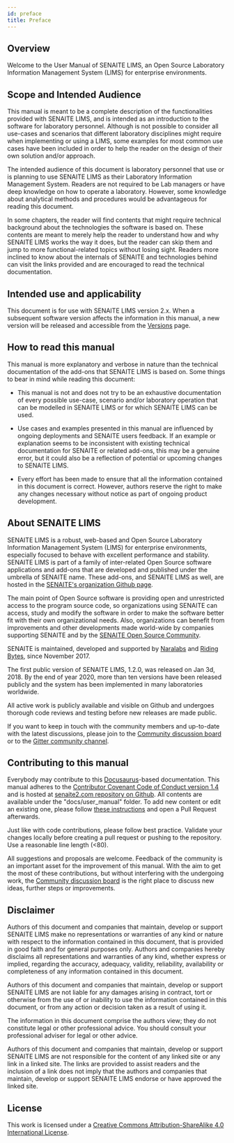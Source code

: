 ```yaml
---
id: preface
title: Preface
---
```


## Overview

Welcome to the User Manual of SENAITE LIMS, an Open Source Laboratory Information
Management System (LIMS) for enterprise environments.


## Scope and Intended Audience

This manual is meant to be a complete description of the functionalities 
provided with SENAITE LIMS, and is intended as an introduction to the software 
for laboratory personnel. Although is not possible to consider all use-cases and
scenarios that different laboratory disciplines might require when implementing
or using a LIMS, some examples for most common use cases have been included in 
order to help the reader on the design of their own solution and/or approach.

The intended audience of this document is laboratory personnel that use or is
planning to use SENAITE LIMS as their Laboratory Information Management System.
Readers are not required to be Lab managers or have deep knowledge on how to
operate a laboratory. However, some knowledge about analytical methods and
procedures would be advantageous for reading this document. 

In some chapters, the reader will find contents that might require technical 
background about the technologies the software is based on. These contents are 
meant to merely help the reader to understand how and why SENAITE LIMS works the
way it does, but the reader can skip them and jump to more functional-related 
topics without losing sight. Readers more inclined to know about the internals
of SENAITE and technologies behind can visit the links provided and are encouraged 
to read the technical documentation.


## Intended use and applicability

This document is for use with SENAITE LIMS version 2.x. When a subsequent
software version affects the information in this manual, a new version will be 
released and accessible from the [Versions](/versions) page.


## How to read this manual

This manual is more explanatory and verbose in nature than the technical 
documentation of the add-ons that SENAITE LIMS is based on. Some things to bear 
in mind while reading this document:

* This manual is not and does not try to be an exhaustive documentation of
  every possible use-case, scenario and/or laboratory operation that can be 
  modelled in SENAITE LIMS or for which SENAITE LIMS can be used.
  
* Use cases and examples presented in this manual are influenced by ongoing
  deployments and SENAITE users feedback. If an example or explanation seems to 
  be inconsistent with existing technical documentation for SENAITE or related 
  add-ons, this may be a genuine error, but it could also be a reflection of 
  potential or upcoming changes to SENAITE LIMS.
  
* Every effort has been made to ensure that all the information contained in 
  this document is correct. However, authors reserve the right to make any
  changes necessary without notice as part of ongoing product development.


## About SENAITE LIMS

SENAITE LIMS is a robust, web-based and Open Source Laboratory Information 
Management System (LIMS) for enterprise environments, especially focused to 
behave with excellent performance and stability. SENAITE LIMS is part of a 
family of inter-related Open Source software applications and add-ons that are 
developed and published under the umbrella of SENAITE name. These add-ons, and 
SENAITE LIMS as well, are hosted in the [SENAITE's organization Github page](https://github.com/senaite).

The main point of Open Source software is providing open and unrestricted access
to the program source code, so organizations using SENAITE can access, study and
modify the software in order to make the software better fit with their own 
organizational needs. Also, organizations can benefit from improvements and 
other developments made world-wide by companies supporting SENAITE and by the
[SENAITE Open Source Community](https://community.senaite.org).

SENAITE is maintained, developed and supported by
[Naralabs](https://naralabs.com) and [Riding Bytes](https://ridingbytes.com), 
since November 2017. 

The first public version of SENAITE LIMS, 1.2.0, was released on Jan 3d, 2018. 
By the end of year 2020, more than ten versions have  been released publicly and
the system has been implemented in many laboratories worldwide.

All active work is publicly available and visible on Github and undergoes 
thorough code reviews and testing before new releases are made public.

If you want to keep in touch with the community members and up-to-date with the 
latest discussions, please join to the [Community discussion board](https://community.senaite.org/) 
or to the [Gitter community channel](https://gitter.im/senaite/Lobby).


## Contributing to this manual

Everybody may contribute to this [Docusaurus](https://docusaurus.io/)-based 
documentation. This manual adheres to the [Contributor Covenant Code of Conduct version 1.4](https://www.contributor-covenant.org/version/1/4/code-of-conduct/)
and is hosted at [senaite2.com repository on Github](https://github.com/senaite/senaite2.com).
All contents are available under the "docs/user_manual" folder. To add new 
content or edit an existing one, please follow [these instructions](https://github.com/senaite/senaite2.com/blob/master/website/README.md) 
and open a Pull Request afterwards.

Just like with code contributions, please follow best practice. Validate your 
changes locally before creating a pull request or pushing to the repository. 
Use a reasonable line length (<80).

All suggestions and proposals are welcome. Feedback of the community is an 
important asset for the improvement of this manual. With the aim to get 
the most of these contributions, but without interfering with the undergoing 
work, the [Community discussion board](https://community.senaite.org/) is the 
right place to discuss new ideas, further steps or improvements.


## Disclaimer

Authors of this document and companies that maintain, develop or support SENAITE
LIMS make no representations or warranties of any kind or nature with respect to 
the information contained in this document, that is provided in good faith and for 
general purposes only. Authors and companies hereby disclaims all representations 
and warranties of any kind, whether express or implied, regarding the accuracy, 
adequacy, validity, reliability, availability or completeness of any information
contained in this document.

Authors of this document and companies that maintain, develop or support SENAITE
LIMS are not liable for any damages arising in contract, tort or otherwise from 
the use of or inability to use the information contained in this document, or 
from any action or decision taken as a result of using it. 

The information in this document comprise the authors view; they do not constitute
legal or other professional advice. You should consult your professional adviser
for legal or other advice.

Authors of this document and companies that maintain, develop or support SENAITE
LIMS are not responsible for the content of any linked site or any link in a 
linked site. The links are provided to assist readers and the inclusion of a 
link does not imply that the authors and companies that maintain, develop or 
support SENAITE LIMS endorse or have approved the linked site.

## License

This work is licensed under a [Creative Commons Attribution-ShareAlike 4.0 International License](http://creativecommons.org/licenses/by-sa/4.0/).
